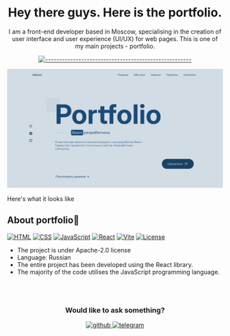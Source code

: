 <h1 align="center"> 
  Hey there guys. Here is the portfolio. 
  <br>
</h1> 

<span align="center"> 
  
  <p>I am a front-end developer based in Moscow, specialising in the creation of user interface and user experience (UI/UX) for web pages. This is one of my main projects - portfolio.</p>

  
  [![-----------------------------------------------------](https://raw.githubusercontent.com/andreasbm/readme/master/assets/lines/colored.png)](#table-of-contents)

</span>

![image preview of the portfolio](.preview.webp)

<span align="center"> Here's what it looks like </span>


## About portfolio🔎

<span>
  
  [![HTML](https://img.shields.io/badge/HTML-5-orange)](https://www.w3.org/html/)
  [![CSS](https://img.shields.io/badge/CSS-3-blue)](https://www.w3.org/Style/CSS/)
  [![JavaScript](https://img.shields.io/badge/JavaScript-ES7-yellow)](https://www.javascript.com/)
  [![React](https://img.shields.io/badge/React-19.0.10-04aecc)](https://reactjs.org/)
  [![Vite](https://img.shields.io/badge/Vite-6.2.0-blue)](https://vitejs.dev/)
  [![License](https://img.shields.io/badge/License-Apache_2.0-07ab6c.svg)](https://opensource.org/licenses/Apache-2.0)

</span>

<ul>
  <li> The project is under Apache-2.0 license </li>
  <li> Language: Russian </li>
  <li> The entire project has been developed using the React library. </li>
  <li> The majority of the code utilises the JavaScript programming language. </li>
</ul>
<br>
<br>
<div align="center">
  
### Would like to ask something?

  
  <a href="https://github.com/maxim-klenov" target="_blank">
    <img src=https://img.shields.io/badge/github-%2324292e.svg?&style=for-the-badge&logo=github&logoColor=white alt=github style="margin-bottom: 5px;" />
  </a>
  
  <a href="https://t.me/tgxzz" target="_blank">
    <img src=https://img.shields.io/badge/telegram-%231E77B5.svg?&style=for-the-badge&logo=telegram&logoColor=white alt=telegram style="margin-bottom: 5px;" />
  </a>
</div>
